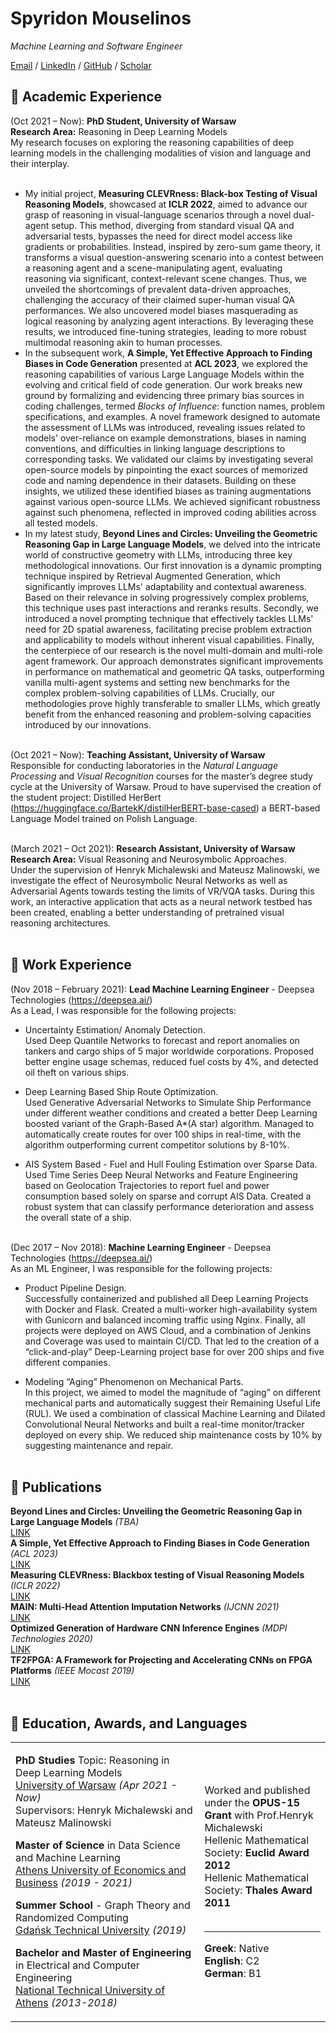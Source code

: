 # Spyridon Mouselinos

_Machine Learning and Software Engineer_

[Email](mailto:mouselinos.spur.kw@gmail.com) / [LinkedIn](https://www.linkedin.com/in/spyridon-mouselinos/) / [GitHub](https://github.com/SpyrosMouselinos) / [Scholar](https://scholar.google.com/citations?user=D6TDBuUAAAAJ&hl=en)


## 💼 Academic Experience
(Oct  2021 – Now): **PhD Student, University of Warsaw**<br>
**Research Area:** Reasoning in Deep Learning Models<br>
My research focuses on exploring the reasoning capabilities of deep learning models in the challenging modalities of vision and language and their interplay.
<br><br>
- My initial project, **Measuring CLEVRness: Black-box Testing of Visual Reasoning Models**, showcased at **ICLR 2022**, aimed to advance our grasp of reasoning in visual-language scenarios through a novel dual-agent setup. This method, diverging from standard visual QA and adversarial tests, bypasses the need for direct model access like gradients or probabilities. Instead, inspired by zero-sum game theory, it transforms a visual question-answering scenario into a contest between a reasoning agent and a scene-manipulating agent, evaluating reasoning via significant, context-relevant scene changes.  Thus, we unveiled the shortcomings of prevalent data-driven approaches, challenging the accuracy of their claimed super-human visual QA performances. We also uncovered model biases masquerading as logical reasoning by analyzing agent interactions. By leveraging these results, we introduced fine-tuning strategies, leading to more robust multimodal reasoning akin to human processes.<br>
- In the subsequent work,  **A Simple, Yet Effective Approach to Finding Biases in Code Generation** presented at **ACL 2023**, we explored the reasoning capabilities of various Large Language Models within the evolving and critical field of code generation. Our work breaks new ground by formalizing and evidencing three primary bias sources in coding challenges, termed *Blocks of Influence*: function names, problem specifications, and examples. A novel framework designed to automate the assessment of LLMs was introduced, revealing issues related to models' over-reliance on example demonstrations, biases in naming conventions, and difficulties in linking language descriptions to corresponding tasks. We validated our claims by investigating several open-source models by pinpointing the exact sources of memorized code and naming dependence in their datasets. Building on these insights, we utilized these identified biases as training augmentations against various open-source LLMs. We achieved significant robustness against such phenomena, reflected in improved coding abilities across all tested models.<br>
- In my latest study, **Beyond Lines and Circles: Unveiling the Geometric Reasoning Gap in Large Language Models**, we delved into the intricate world of constructive geometry with LLMs, introducing three key methodological innovations. Our first innovation is a dynamic prompting technique inspired by Retrieval Augmented Generation, which significantly improves LLMs' adaptability and contextual awareness. Based on their relevance in solving progressively complex problems, this technique uses past interactions and reranks results. Secondly, we introduced a novel prompting technique that effectively tackles LLMs' need for 2D spatial awareness, facilitating precise problem extraction and applicability to models without inherent visual capabilities. Finally, the centerpiece of our research is the novel multi-domain and multi-role agent framework. Our approach demonstrates significant improvements in performance on mathematical and geometric QA tasks, outperforming vanilla multi-agent systems and setting new benchmarks for the complex problem-solving capabilities of LLMs. Crucially, our methodologies prove highly transferable to smaller LLMs, which greatly benefit from the enhanced reasoning and problem-solving capacities introduced by our innovations.
<br><br>

(Oct  2021 – Now): **Teaching Assistant, University of Warsaw**<br>
Responsible for conducting laboratories in the *Natural Language Processing* 
and *Visual Recognition* courses for the master’s degree study cycle at the University of Warsaw.
Proud to have supervised the creation of the student project: Distilled HerBert (https://huggingface.co/BartekK/distilHerBERT-base-cased) a BERT-based Language Model trained on Polish Language.
<br><br>


(March 2021 – Oct 2021): **Research Assistant, University of Warsaw** <br>
**Research Area:** Visual Reasoning and Neurosymbolic Approaches. <br>
Under the supervision of Henryk Michalewski and Mateusz Malinowski,
we investigate the effect of Neurosymbolic Neural Networks as well as 
Adversarial Agents towards testing the limits of VR/VQA tasks.
During this work, an interactive application that acts as a neural 
network testbed has been created, enabling a better understanding of
pretrained visual reasoning architectures.
<br><br>

## 🔧 Work Experience
(Nov 2018 – February 2021): **Lead Machine Learning Engineer** - Deepsea Technologies (https://deepsea.ai/) <br>
As a Lead, I was responsible for the following projects:<br>
-	Uncertainty Estimation/ Anomaly Detection.<br>
Used Deep Quantile Networks to forecast and report anomalies on tankers and cargo ships of 5 major 
worldwide corporations. Proposed better engine usage schemas, reduced fuel costs by 4%, and
detected oil theft on various ships.<br>

-   Deep Learning Based Ship Route Optimization.<br>
Used Generative Adversarial Networks to Simulate Ship Performance 
under different weather conditions and created a better Deep Learning
boosted variant of the Graph-Based A*(A star) algorithm. Managed to 
automatically create routes for over 100 ships in real-time, with the algorithm 
outperforming current competitor solutions by 8-10%.<br>

-	AIS System Based - Fuel and Hull Fouling Estimation over Sparse Data.
Used Time Series Deep Neural Networks and Feature Engineering based on Geolocation
Trajectories to report fuel and power consumption based solely 
on sparse and corrupt AIS Data. Created a robust system that can classify performance 
deterioration and assess the overall state of a ship.
<br><br>

(Dec 2017 – Nov 2018): **Machine Learning Engineer** - Deepsea Technologies (https://deepsea.ai/)<br>
As an ML Engineer, I was responsible for the following projects:<br>
-	Product Pipeline Design.<br>
Successfully containerized and published all Deep Learning Projects with Docker and Flask. 
Created a multi-worker high-availability system with Gunicorn and balanced incoming traffic using Nginx.
Finally, all projects were deployed on AWS Cloud, and a combination of Jenkins and Coverage was used 
to maintain CI/CD. That led to the creation of a “click-and-play” Deep-Learning  project base for over 200 
ships and five different companies.<br>

-	Modeling “Aging” Phenomenon on Mechanical Parts.<br>
In this project, we aimed to model the magnitude of  “aging” on different mechanical parts 
and automatically suggest their Remaining Useful Life (RUL).
We used a combination of classical Machine Learning and Dilated Convolutional Neural Networks 
and built a real-time monitor/tracker deployed on every ship. We reduced ship maintenance costs by 10% by suggesting maintenance and repair.
<br><br>

## 📜 Publications
**Beyond Lines and Circles: Unveiling the Geometric Reasoning Gap in Large Language Models** _(TBA)_<br>
[LINK](https://arxiv.org/abs/2402.03877)<br>
**A Simple, Yet Effective Approach to Finding Biases in Code Generation** _(ACL 2023)_<br>
[LINK](https://arxiv.org/abs/2211.00609)<br>
**Measuring CLEVRness: Blackbox testing of Visual Reasoning Models** _(ICLR 2022)_<br>
[LINK](https://arxiv.org/abs/2202.12162)<br>
**MAIN: Multi-Head Attention Imputation Networks** _(IJCNN 2021)_<br>
[LINK](https://arxiv.org/pdf/2102.05428.pdf)<br>
**Optimized Generation of Hardware CNN Inference Engines** _(MDPI Technologies 2020)_<br>
[LINK](https://www.mdpi.com/2227-7080/8/1/6)<br>
**TF2FPGA: A Framework for Projecting and Accelerating CNNs on FPGA Platforms** _(IEEE Mocast 2019)_<br>
[LINK](https://ieeexplore.ieee.org/document/8741940)
<br><br>

## 🏫 Education, Awards, and Languages
<table style="width:100%">
<tr>
<td style="width:60%">

**PhD Studies** Topic: Reasoning in Deep Learning Models<br>
[University of Warsaw](https://www.mimuw.edu.pl/) _(Apr 2021 - Now)_<br>
Supervisors: Henryk Michalewski and Mateusz Malinowski<br>

**Master of Science** in Data Science and Machine Learning<br>
[Athens University of Economics and Business](https://datascience.aueb.gr/) _(2019 - 2021)_<br>

**Summer School** - Graph Theory and Randomized Computing <br>
[Gdańsk Technical University](https://pg.edu.pl/en) _(2019)_<br>

**Bachelor and Master of Engineering** in Electrical and Computer Engineering<br>
[National Technical University of Athens](https://www.ece.ntua.gr/en) _(2013-2018)_<br>

</td>
<td style="width:40%">

Worked and published under the **OPUS-15 Grant** with Prof.Henryk Michalewski<br>
Hellenic Mathematical Society: **Euclid Award 2012**<br>
Hellenic Mathematical Society: **Thales Award 2011**<br>
<br>

---
**Greek**: Native <br>
**English**: C2 <br>
**German**: B1 <br>

</td>
</tr>
</table>
